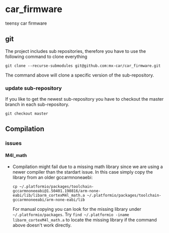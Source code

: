 # car_firmware
teensy car firmware
## git
The project includes sub repositories, therefore you have to use the following command to clone everything

```
git clone --recurse-submodules git@github.com:mx-car/car_firmware.git
```
The command above will clone a specific version of the sub-repository. 
### update sub-repository
If you like to get the newest sub-repository you have to checkout the master branch in each sub-repository.
```
git checkout master
```
## Compilation
### issues
#### M4l_math   
* Compilation might fail due to a missing math library since we are using a newer compiler than the stardart issue. In this case simply copy the library from an older gccarmnoneaebi:  

  ```
  cp ~/.platformio/packages/toolchain-gccarmnoneeabi@1.50401.190816/arm-none-eabi/lib/libarm_cortexM4l_math.a ~/.platformio/packages/toolchain-gccarmnoneeabi/arm-none-eabi/lib
  ```

  For manual copying you can look for the missing library under ``~/.platformio/packages``.  Try `find ~/.platformio -iname libarm_cortexM4l_math.a` to locate the missing library if the command above doesn't work directly.
